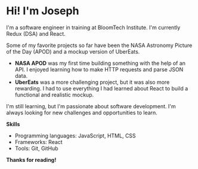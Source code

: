 # Hi! I'm Joseph

I'm a software engineer in training at BloomTech Institute. I'm currently Redux (DSA) and React.

Some of my favorite projects so far have been the NASA Astronomy Picture of the Day (APOD) and a mockup version of UberEats.

* **NASA APOD** was my first time building something with the help of an API. I enjoyed learning how to make HTTP requests and parse JSON data.
* **UberEats** was a more challenging project, but it was also more rewarding. I had to use everything I had learned about React to build a functional and realistic mockup.

I'm still learning, but I'm passionate about software development. I'm always looking for new challenges and opportunities to learn.

**Skills**

* Programming languages: JavaScript, HTML, CSS
* Frameworks: React
* Tools: Git, GitHub

**Thanks for reading!**
